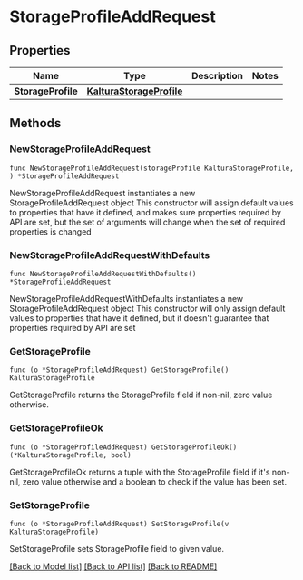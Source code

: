 # StorageProfileAddRequest

## Properties

Name | Type | Description | Notes
------------ | ------------- | ------------- | -------------
**StorageProfile** | [**KalturaStorageProfile**](KalturaStorageProfile.md) |  | 

## Methods

### NewStorageProfileAddRequest

`func NewStorageProfileAddRequest(storageProfile KalturaStorageProfile, ) *StorageProfileAddRequest`

NewStorageProfileAddRequest instantiates a new StorageProfileAddRequest object
This constructor will assign default values to properties that have it defined,
and makes sure properties required by API are set, but the set of arguments
will change when the set of required properties is changed

### NewStorageProfileAddRequestWithDefaults

`func NewStorageProfileAddRequestWithDefaults() *StorageProfileAddRequest`

NewStorageProfileAddRequestWithDefaults instantiates a new StorageProfileAddRequest object
This constructor will only assign default values to properties that have it defined,
but it doesn't guarantee that properties required by API are set

### GetStorageProfile

`func (o *StorageProfileAddRequest) GetStorageProfile() KalturaStorageProfile`

GetStorageProfile returns the StorageProfile field if non-nil, zero value otherwise.

### GetStorageProfileOk

`func (o *StorageProfileAddRequest) GetStorageProfileOk() (*KalturaStorageProfile, bool)`

GetStorageProfileOk returns a tuple with the StorageProfile field if it's non-nil, zero value otherwise
and a boolean to check if the value has been set.

### SetStorageProfile

`func (o *StorageProfileAddRequest) SetStorageProfile(v KalturaStorageProfile)`

SetStorageProfile sets StorageProfile field to given value.



[[Back to Model list]](../README.md#documentation-for-models) [[Back to API list]](../README.md#documentation-for-api-endpoints) [[Back to README]](../README.md)


